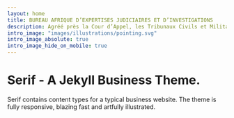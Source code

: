 ```yaml
---
layout: home
title: BUREAU AFRIQUE D’EXPERTISES JUDICIAIRES ET D’INVESTIGATIONS
description: Agréé près la Cour d’Appel, les Tribunaux Civils et Militaires, les Services de Police et de Gendarmerie de Côte d’Ivoire
intro_image: "images/illustrations/pointing.svg"
intro_image_absolute: true
intro_image_hide_on_mobile: true
---
```


# Serif - A Jekyll Business Theme.

Serif contains content types for a typical business website. The theme is fully responsive, blazing fast and artfully illustrated.
